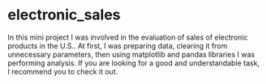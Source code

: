 # electronic_sales
In this mini project I was involved in the evaluation of sales of electronic products in the U.S.. At first, I was preparing data, clearing it from unnecessary parameters, then using matplotlib and pandas libraries I was performing analysis. If you are looking for a good and understandable task, I recommend you to check it out.
